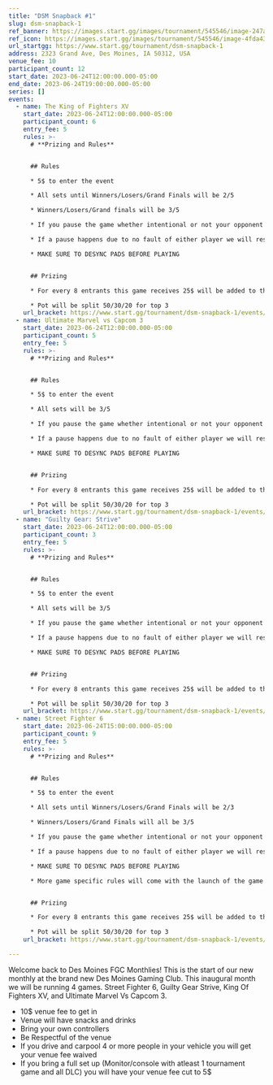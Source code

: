 ```yaml
---
title: "DSM Snapback #1"
slug: dsm-snapback-1
ref_banner: https://images.start.gg/images/tournament/545546/image-247a2fac29384200cc933ee5b1ebd6ac.png?ehk=UF2AEB%2FZQmaTa%2FNNehPKCpvDr9Sms%2F2aoNyHcNp%2BynI%3D&ehkOptimized=b8IWyPM9BtP6PwS8qp0L1RZHnsCI7R12St%2B34v6gTf8%3D
ref_icon: https://images.start.gg/images/tournament/545546/image-4fda4351213f978ad3619212fc074079.png?ehk=8DNOZ8noW9fNorfDmB2Kpg95hZlngQs1oGVXAxMAquY%3D&ehkOptimized=cNiL4SV3wOVmZhpQX7r3JEnB6TomSZZk8kbkeGwPD2k%3D
url_startgg: https://www.start.gg/tournament/dsm-snapback-1
address: 2323 Grand Ave, Des Moines, IA 50312, USA
venue_fee: 10
participant_count: 12
start_date: 2023-06-24T12:00:00.000-05:00
end_date: 2023-06-24T19:00:00.000-05:00
series: []
events:
  - name: The King of Fighters XV
    start_date: 2023-06-24T12:00:00.000-05:00
    participant_count: 6
    entry_fee: 5
    rules: >-
      # **Prizing and Rules**


      ## Rules

      * 5$ to enter the event

      * All sets until Winners/Losers/Grand Finals will be 2/5

      * Winners/Losers/Grand finals will be 3/5

      * If you pause the game whether intentional or not your opponent gets the round victory

      * If a pause happens due to no fault of either player we will reset the match to be as close to as the previous conditions as possible

      * MAKE SURE TO DESYNC PADS BEFORE PLAYING 


      ## Prizing

      * For every 8 entrants this game receives 25$ will be added to the pot

      * Pot will be split 50/30/20 for top 3
    url_bracket: https://www.start.gg/tournament/dsm-snapback-1/events/kofxv/brackets/1360412/2071068
  - name: Ultimate Marvel vs Capcom 3
    start_date: 2023-06-24T12:00:00.000-05:00
    participant_count: 5
    entry_fee: 5
    rules: >-
      # **Prizing and Rules**


      ## Rules

      * 5$ to enter the event

      * All sets will be 3/5

      * If you pause the game whether intentional or not your opponent gets the round victory

      * If a pause happens due to no fault of either player we will reset the match to be as close to as the previous conditions as possible

      * MAKE SURE TO DESYNC PADS BEFORE PLAYING 


      ## Prizing

      * For every 8 entrants this game receives 25$ will be added to the pot

      * Pot will be split 50/30/20 for top 3
    url_bracket: https://www.start.gg/tournament/dsm-snapback-1/events/marvel-3-100-pot-bonus/brackets/1360411/2071067
  - name: "Guilty Gear: Strive"
    start_date: 2023-06-24T12:00:00.000-05:00
    participant_count: 3
    entry_fee: 5
    rules: >-
      # **Prizing and Rules**


      ## Rules

      * 5$ to enter the event

      * All sets will be 3/5

      * If you pause the game whether intentional or not your opponent gets the round victory

      * If a pause happens due to no fault of either player we will reset the match to be as close to as the previous conditions as possible

      * MAKE SURE TO DESYNC PADS BEFORE PLAYING 


      ## Prizing

      * For every 8 entrants this game receives 25$ will be added to the pot

      * Pot will be split 50/30/20 for top 3
    url_bracket: https://www.start.gg/tournament/dsm-snapback-1/events/guilty-gear-strive/brackets/1360410/2071066
  - name: Street Fighter 6
    start_date: 2023-06-24T15:00:00.000-05:00
    participant_count: 9
    entry_fee: 5
    rules: >-
      # **Prizing and Rules**


      ## Rules

      * 5$ to enter the event

      * All sets until Winners/Losers/Grand Finals will be 2/3

      * Winners/Losers/Grand Finals will all be 3/5

      * If you pause the game whether intentional or not your opponent gets the round victory

      * If a pause happens due to no fault of either player we will reset the match to be as close to as the previous conditions as possible

      * MAKE SURE TO DESYNC PADS BEFORE PLAYING 

      * More game specific rules will come with the launch of the game


      ## Prizing

      * For every 8 entrants this game receives 25$ will be added to the pot

      * Pot will be split 50/30/20 for top 3
    url_bracket: https://www.start.gg/tournament/dsm-snapback-1/events/street-fighter-6/brackets/1360409/2071065

---
```


Welcome back to Des Moines FGC Monthlies! This is the start of our new monthly at the brand new Des Moines Gaming Club. This inaugural month we will be running 4 games. Street Fighter 6, Guilty Gear Strive, King Of Fighters XV, and Ultimate Marvel Vs Capcom 3. 

* 10$ venue fee to get in
* Venue will have snacks and drinks
* Bring your own controllers
* Be Respectful of the venue
* If you drive and carpool 4 or more people in your vehicle you will get your venue fee waived
* If you bring a full set up (Monitor/console with atleast 1 tournament game and all DLC) you will have your venue fee cut to 5$
  